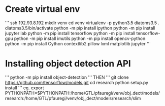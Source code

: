 # Create virtual env
'''
ssh 192.93.8.192
mkdir venv
cd venv
virtualenv -p python3.5 diatoms3.5
. diatoms3.5/bin/activate
python -m pip install ipython
python -m pip install jupyter lab
python -m pip install tensorflow
python -m pip install tensorflow-gpu
python -m pip install imutils
python -m pip install opencv-python
python -m pip install Cython contextlib2 pillow lxml matplotlib jupyter
'''

# Installing object detection API
'''
python -m pip install object-detection
'''
THEN
'''
git clone https://github.com/tensorflow/models.git
cd research
python setup.py install
'''
eg. 
export PYTHONPATH=$PYTHONPATH:/home/GTL/pfauregi/venv/obj_dect/models/research:/home/GTL/pfauregi/venv/obj_dect/models/research/slim
